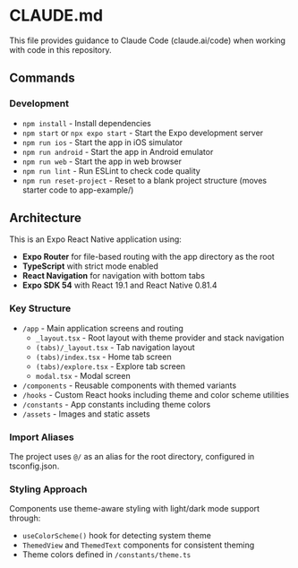# CLAUDE.md

This file provides guidance to Claude Code (claude.ai/code) when working with code in this repository.

## Commands

### Development
- `npm install` - Install dependencies
- `npm start` or `npx expo start` - Start the Expo development server
- `npm run ios` - Start the app in iOS simulator
- `npm run android` - Start the app in Android emulator
- `npm run web` - Start the app in web browser
- `npm run lint` - Run ESLint to check code quality
- `npm run reset-project` - Reset to a blank project structure (moves starter code to app-example/)

## Architecture

This is an Expo React Native application using:
- **Expo Router** for file-based routing with the app directory as the root
- **TypeScript** with strict mode enabled
- **React Navigation** for navigation with bottom tabs
- **Expo SDK 54** with React 19.1 and React Native 0.81.4

### Key Structure
- `/app` - Main application screens and routing
  - `_layout.tsx` - Root layout with theme provider and stack navigation
  - `(tabs)/_layout.tsx` - Tab navigation layout
  - `(tabs)/index.tsx` - Home tab screen
  - `(tabs)/explore.tsx` - Explore tab screen
  - `modal.tsx` - Modal screen
- `/components` - Reusable components with themed variants
- `/hooks` - Custom React hooks including theme and color scheme utilities
- `/constants` - App constants including theme colors
- `/assets` - Images and static assets

### Import Aliases
The project uses `@/` as an alias for the root directory, configured in tsconfig.json.

### Styling Approach
Components use theme-aware styling with light/dark mode support through:
- `useColorScheme()` hook for detecting system theme
- `ThemedView` and `ThemedText` components for consistent theming
- Theme colors defined in `/constants/theme.ts`